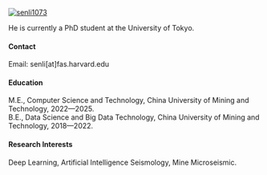 

[![senli1073](https://img.shields.io/badge/senli1073-github-blue?logo=github)](https://github.com/senli1073)

He is currently a PhD student at the University of Tokyo.

#### Contact

Email: senli[at]fas.harvard.edu

#### Education
M.E., Computer Science and Technology, China University of Mining and Technology, 2022—2025.\
B.E., Data Science and Big Data Technology, China University of Mining and Technology, 2018—2022.

#### Research Interests
Deep Learning, Artificial Intelligence Seismology, Mine Microseismic.

